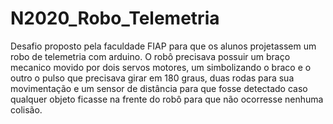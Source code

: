 # N2020_Robo_Telemetria
Desafio proposto pela faculdade FIAP para que os alunos projetassem um robo de telemetria com arduino. 
O robô precisava possuir um braço mecanico movido por dois servos motores, um simbolizando o braco e o outro o pulso que precisava girar em 180 graus, duas rodas para sua movimentação
e um sensor de distância para que fosse detectado caso qualquer objeto ficasse na frente do robô para que não ocorresse nenhuma colisão.
